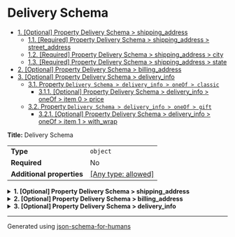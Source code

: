 # Delivery Schema

- [1. [Optional] Property Delivery Schema > shipping_address](#shipping_address)
  - [1.1. [Required] Property Delivery Schema > shipping_address > street_address](#shipping_address_street_address)
  - [1.2. [Required] Property Delivery Schema > shipping_address > city](#shipping_address_city)
  - [1.3. [Required] Property Delivery Schema > shipping_address > state](#shipping_address_state)
- [2. [Optional] Property Delivery Schema > billing_address](#billing_address)
- [3. [Optional] Property Delivery Schema > delivery_info](#delivery_info)
  - [3.1. Property `Delivery Schema > delivery_info > oneOf > classic`](#delivery_info_oneOf_i0)
    - [3.1.1. [Optional] Property Delivery Schema > delivery_info > oneOf > item 0 > price](#delivery_info_oneOf_i0_price)
  - [3.2. Property `Delivery Schema > delivery_info > oneOf > gift`](#delivery_info_oneOf_i1)
    - [3.2.1. [Optional] Property Delivery Schema > delivery_info > oneOf > item 1 > with_wrap](#delivery_info_oneOf_i1_with_wrap)

**Title:** Delivery Schema

|                           |                                                                           |
| ------------------------- | ------------------------------------------------------------------------- |
| **Type**                  | `object`                                                                  |
| **Required**              | No                                                                        |
| **Additional properties** | [[Any type: allowed]](# "Additional Properties of any type are allowed.") |

<details>
<summary><strong> <a name="shipping_address"></a>1. [Optional] Property Delivery Schema > shipping_address</strong>  

</summary>
<blockquote>

|                           |                                                                           |
| ------------------------- | ------------------------------------------------------------------------- |
| **Type**                  | `object`                                                                  |
| **Required**              | No                                                                        |
| **Additional properties** | [[Any type: allowed]](# "Additional Properties of any type are allowed.") |
| **Defined in**            | #/definitions/address                                                     |

**Description:** Exact address

<details>
<summary><strong> <a name="shipping_address_street_address"></a>1.1. [Required] Property Delivery Schema > shipping_address > street_address</strong>  

</summary>
<blockquote>

|              |          |
| ------------ | -------- |
| **Type**     | `string` |
| **Required** | Yes      |

</blockquote>
</details>

<details>
<summary><strong> <a name="shipping_address_city"></a>1.2. [Required] Property Delivery Schema > shipping_address > city</strong>  

</summary>
<blockquote>

|              |          |
| ------------ | -------- |
| **Type**     | `string` |
| **Required** | Yes      |

</blockquote>
</details>

<details>
<summary><strong> <a name="shipping_address_state"></a>1.3. [Required] Property Delivery Schema > shipping_address > state</strong>  

</summary>
<blockquote>

|              |          |
| ------------ | -------- |
| **Type**     | `string` |
| **Required** | Yes      |

</blockquote>
</details>

</blockquote>
</details>

<details>
<summary><strong> <a name="billing_address"></a>2. [Optional] Property Delivery Schema > billing_address</strong>  

</summary>
<blockquote>

|                           |                                                                           |
| ------------------------- | ------------------------------------------------------------------------- |
| **Type**                  | `object`                                                                  |
| **Required**              | No                                                                        |
| **Additional properties** | [[Any type: allowed]](# "Additional Properties of any type are allowed.") |
| **Same definition as**    | [shipping_address](#shipping_address)                                     |

**Description:** Exact address

</blockquote>
</details>

<details>
<summary><strong> <a name="delivery_info"></a>3. [Optional] Property Delivery Schema > delivery_info</strong>  

</summary>
<blockquote>

|                           |                                                                           |
| ------------------------- | ------------------------------------------------------------------------- |
| **Type**                  | `object`                                                                  |
| **Required**              | No                                                                        |
| **Additional properties** | [[Any type: allowed]](# "Additional Properties of any type are allowed.") |
| **Defined in**            | #/definitions/delivery_info                                               |

**Description:** Delivery info depending on the delivery type

<blockquote>

| One of(Option)                     |
| ---------------------------------- |
| [classic](#delivery_info_oneOf_i0) |
| [gift](#delivery_info_oneOf_i1)    |

<blockquote>

### <a name="delivery_info_oneOf_i0"></a>3.1. Property `Delivery Schema > delivery_info > oneOf > classic`

|                           |                                                                           |
| ------------------------- | ------------------------------------------------------------------------- |
| **Type**                  | `object`                                                                  |
| **Required**              | No                                                                        |
| **Additional properties** | [[Any type: allowed]](# "Additional Properties of any type are allowed.") |
| **Defined in**            | #/definitions/classic                                                     |

<details>
<summary><strong> <a name="delivery_info_oneOf_i0_price"></a>3.1.1. [Optional] Property Delivery Schema > delivery_info > oneOf > item 0 > price</strong>  

</summary>
<blockquote>

|              |          |
| ------------ | -------- |
| **Type**     | `number` |
| **Required** | No       |

</blockquote>
</details>

</blockquote>
<blockquote>

### <a name="delivery_info_oneOf_i1"></a>3.2. Property `Delivery Schema > delivery_info > oneOf > gift`

|                           |                                                                           |
| ------------------------- | ------------------------------------------------------------------------- |
| **Type**                  | `object`                                                                  |
| **Required**              | No                                                                        |
| **Additional properties** | [[Any type: allowed]](# "Additional Properties of any type are allowed.") |
| **Defined in**            | #/definitions/gift                                                        |

**Description:** The delivery is a gift, no prices displayed

<details>
<summary><strong> <a name="delivery_info_oneOf_i1_with_wrap"></a>3.2.1. [Optional] Property Delivery Schema > delivery_info > oneOf > item 1 > with_wrap</strong>  

</summary>
<blockquote>

|              |           |
| ------------ | --------- |
| **Type**     | `boolean` |
| **Required** | No        |

</blockquote>
</details>

</blockquote>

</blockquote>

</blockquote>
</details>

----------------------------------------------------------------------------------------------------------------------------
Generated using [json-schema-for-humans](https://github.com/coveooss/json-schema-for-humans)